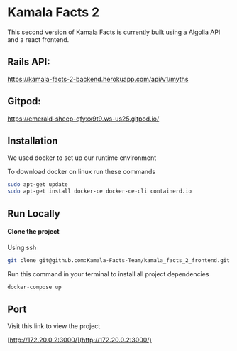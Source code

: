 # Kamala Facts 2

This second version of Kamala Facts is currently built using a Algolia API and a react frontend. 

## Rails API:
https://kamala-facts-2-backend.herokuapp.com/api/v1/myths

## Gitpod:
https://emerald-sheep-qfyxx9t9.ws-us25.gitpod.io/

## Installation

We used docker to set up our runtime environment

To download docker on linux run these commands

```bash
sudo apt-get update
sudo apt-get install docker-ce docker-ce-cli containerd.io
```

## Run Locally

#### Clone the project

Using ssh

```bash
git clone git@github.com:Kamala-Facts-Team/kamala_facts_2_frontend.git
```

Run this command in your terminal to install all project dependencies

```bash
docker-compose up
```

## Port

Visit this link to view the project

[http://172.20.0.2:3000/](http://172.20.0.2:3000/)

